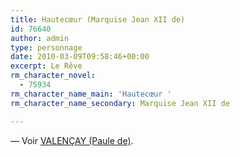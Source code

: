 ```yaml
---
title: Hautecœur (Marquise Jean XII de)
id: 76640
author: admin
type: personnage
date: 2010-03-09T09:58:46+00:00
excerpt: Le Rêve
rm_character_novel:
  - 75934
rm_character_name_main: 'Hautecœur '
rm_character_name_secondary: Marquise Jean XII de

---
```

_—_ Voir <a href="#/personnage/valencay-paule-de" target="_self">VALENÇAY (Paule de)</a>.